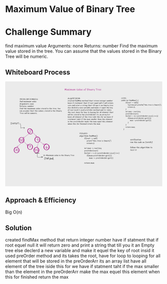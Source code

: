 # Maximum Value of Binary Tree
# Challenge Summary
find maximum value
Arguments: none
Returns: number
Find the maximum value stored in the tree. You can assume that the values stored in the Binary Tree will be numeric.
## Whiteboard Process
![whiteboard](/img/code16.png)
## Approach & Efficiency
Big O(n)

## Solution
created findMax method that return integer number have if statment that if root equel null it will return zero and print a string that till you it an Empty tree else declerd a new variable and make it equel the key of root insid it used preOrder method and its takes the root, have for loop to looping for all element that will be stored in the preOrderArr its an array list have all element of the tree iside this for we have if statment taht if the max smaller than the element in the preOrderArr make the max equel this element when this for finished return the max